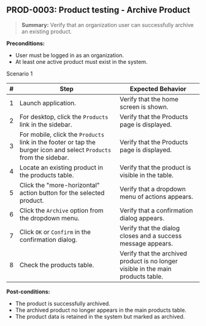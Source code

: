 ## **PROD-0003:** Product testing - Archive Product

> **Summary:** Verify that an organization user can successfully archive an existing product.

**Preconditions:**

- User must be logged in as an organization.
- At least one active product must exist in the system.

Scenario 1

| #   | Step                                                                                                               | Expected Behavior                                                                 |
| --- | ------------------------------------------------------------------------------------------------------------------ | --------------------------------------------------------------------------------- |
| 1   | Launch application.                                                                                                | Verify that the home screen is shown.                                             |
| 2   | For desktop, click the `Products` link in the sidebar.                                                             | Verify that the Products page is displayed.                                       |
| 3   | For mobile, click the `Products` link in the footer or tap the burger icon and select `Products` from the sidebar. | Verify that the Products page is displayed.                                       |
| 4   | Locate an existing product in the products table.                                                                  | Verify that the product is visible in the table.                                  |
| 5   | Click the "more-horizontal" action button for the selected product.                                                | Verify that a dropdown menu of actions appears.                                   |
| 6   | Click the `Archive` option from the dropdown menu.                                                                 | Verify that a confirmation dialog appears.                                        |
| 7   | Click `OK` or `Confirm` in the confirmation dialog.                                                                | Verify that the dialog closes and a success message appears.                      |
| 8   | Check the products table.                                                                                          | Verify that the archived product is no longer visible in the main products table. |

**Post-conditions:**

- The product is successfully archived.
- The archived product no longer appears in the main products table.
- The product data is retained in the system but marked as archived.
